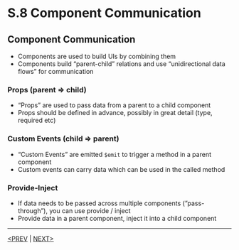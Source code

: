 # S.8 Component Communication

## Component Communication

-   Components are used to build UIs by combining them
-   Components build “parent-child” relations and use “unidirectional data flows” for communication

### Props (parent ⇒ child)

-   “Props” are used to pass data from a parent to a child component
-   Props should be defined in advance, possibly in great detail (type, required etc)

### Custom Events (child ⇒ parent)

-   “Custom Events” are emitted `$emit` to trigger a method in a parent component
-   Custom events can carry data which can be used in the called method

### Provide-Inject

-   If data needs to be passed across multiple components (”pass-through”), you can use provide / inject
-   Provide data in a parent component, inject it into a child component

---

[<PREV](./230529.md) | [NEXT>](./230531.md)
